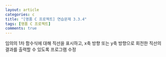```yaml
---
layout: article
categories: c
title: "[명품 C 프로젝트] 연습문제 3.3.4"
tags: [명품 C 프로젝트]
comments: true
---
```


임의의 1차 함수식에 대해 직선을 표시하고, x축 방향 또는 y축 방향으로 회전한 직선의 결과를 출력할 수 있도록 프로그램 수정

<script src="https://gist.github.com/junne47/5b34ffaa4c8cd160812c72d51cf6da8b.js"></script>
